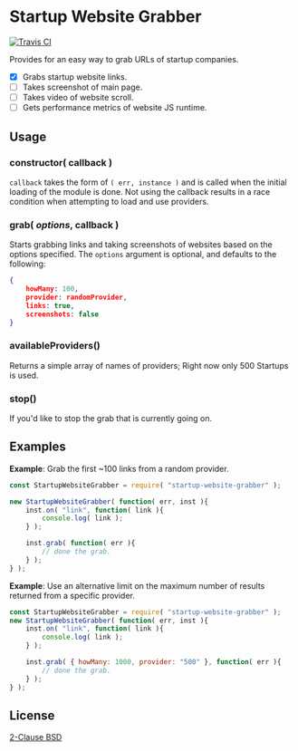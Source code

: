 # Startup Website Grabber

[![Travis CI](https://travis-ci.org/robertkeizer/startup-website-grabber.svg?branch=master)](https://travis-ci.org/robertkeizer/startup-website-grabber)


Provides for an easy way to grab URLs of startup companies. 

 - [x] Grabs startup website links.
 - [ ] Takes screenshot of main page.
 - [ ] Takes video of website scroll.
 - [ ] Gets performance metrics of website JS runtime.

## Usage

### constructor( callback )
`callback` takes the form of `( err, instance )` and is called when the initial loading of the module is done. Not using the callback results in a race condition when attempting to load and use providers.

### grab( *options*, callback )
Starts grabbing links and taking screenshots of websites based on the options specified. The `options` argument is optional, and defaults to the following:

```json
{
	howMany: 100,
	provider: randomProvider,
	links: true,
	screenshots: false
}
```

### availableProviders()
Returns a simple array of names of providers; Right now only 500 Startups is used.

### stop()
If you'd like to stop the grab that is currently going on.

## Examples
**Example**: Grab the first ~100 links from a random provider.
```js
const StartupWebsiteGrabber = require( "startup-website-grabber" );

new StartupWebsiteGrabber( function( err, inst ){
	inst.on( "link", function( link ){
		console.log( link );
	} );

	inst.grab( function( err ){
		// done the grab.
	} );
} );
```

**Example**: Use an alternative limit on the maximum number of results returned from a specific provider.
```js
const StartupWebsiteGrabber = require( "startup-website-grabber" );
new StartupWebsiteGrabber( function( err, inst ){
	inst.on( "link", function( link ){
		console.log( link );
	} );

	inst.grab( { howMany: 1000, provider: "500" }, function( err ){
		// done the grab.
	} );
} );
```

## License
[2-Clause BSD](https://opensource.org/licenses/BSD-2-Clause)
